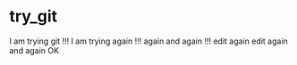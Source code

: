 # try_git
I am trying git !!!
I am trying again !!!
again and again !!!
edit again
edit again and again
OK
